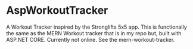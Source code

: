 # AspWorkoutTracker
A Workout Tracker inspired by the Stronglifts 5x5 app.  This is functionally the same as the MERN Workout tracker that is in my repo but, built with ASP.NET CORE.  Currently not online.  See the mern-workout-tracker.
